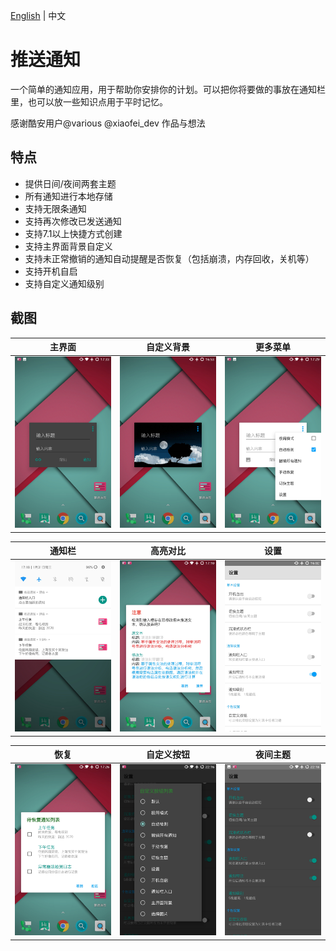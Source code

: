 [English](/README.md) | 中文
# 推送通知
一个简单的通知应用，用于帮助你安排你的计划。可以把你将要做的事放在通知栏里，也可以放一些知识点用于平时记忆。

感谢酷安用户@various @xiaofei_dev 作品与想法

## 特点
* 提供日间/夜间两套主题
* 所有通知进行本地存储
* 支持无限条通知
* 支持再次修改已发送通知
* 支持7.1以上快捷方式创建
* 支持主界面背景自定义
* 支持未正常撤销的通知自动提醒是否恢复（包括崩溃，内存回收，关机等）
* 支持开机自启
* 支持自定义通知级别

## 截图
| 主界面 | 自定义背景 | 更多菜单 |
|:-:|:-:|:-:|
| ![主界面](https://github.com/LeeVicent/PushNotification/blob/master/screenshots/Screenshot_20180131-173316.jpg)| ![自定义背景](https://github.com/LeeVicent/PushNotification/blob/master/screenshots/Screenshot_20180131-165331.jpg)| ![更多菜单](https://github.com/LeeVicent/PushNotification/blob/master/screenshots/Screenshot_20180131-172932.jpg)

| 通知栏 | 高亮对比 | 设置 |
|:-:|:-:|:-:|
| ![主界面](https://github.com/LeeVicent/PushNotification/blob/master/screenshots/Screenshot_20180131-171812.jpg)| ![高亮对比](https://github.com/LeeVicent/PushNotification/blob/master/screenshots/Screenshot_20180131-171044.jpg)| ![设置](https://github.com/LeeVicent/PushNotification/blob/master/screenshots/Screenshot_20180131-160254.jpg)

| 恢复 | 自定义按钮 | 夜间主题 |
|:-:|:-:|:-:|
| ![恢复](https://github.com/LeeVicent/PushNotification/blob/master/screenshots/Screenshot_20180131-172627.jpg)| ![自定义按钮](https://github.com/LeeVicent/PushNotification/blob/master/screenshots/Screenshot_20180131-221602.jpg)| ![夜间主题](https://github.com/LeeVicent/PushNotification/blob/master/screenshots/Screenshot_20180131-221802.jpg)
